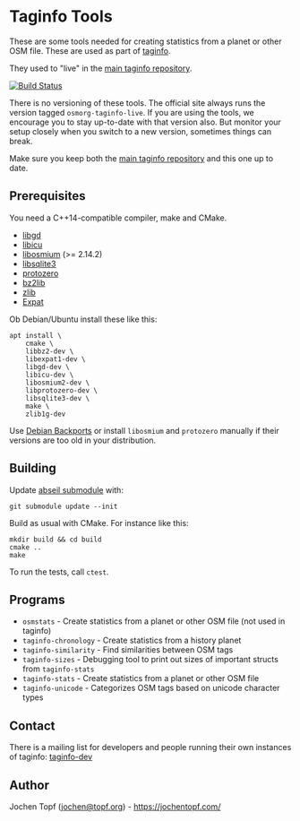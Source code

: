 # Taginfo Tools

These are some tools needed for creating statistics from a planet or other OSM
file. These are used as part of [taginfo](https://github.com/taginfo/taginfo).

They used to "live" in the
[main taginfo repository](https://github.com/taginfo/taginfo).

[![Build Status](https://github.com/taginfo/taginfo-tools/workflows/CI/badge.svg?branch=master)](https://github.com/taginfo/taginfo-tools/actions)

There is no versioning of these tools. The official site always runs the
version tagged `osmorg-taginfo-live`. If you are using the tools, we encourage
you to stay up-to-date with that version also. But monitor your setup closely
when you switch to a new version, sometimes things can break.

Make sure you keep both the [main taginfo
repository](https://github.com/taginfo/taginfo) and this one up to date.

## Prerequisites

You need a C++14-compatible compiler, make and CMake.

* [libgd](https://www.libgd.org/)
* [libicu](https://icu-project.org/)
* [libosmium](https://osmcode.org/libosmium) (>= 2.14.2)
* [libsqlite3](https://www.sqlite.org/)
* [protozero](https://github.com/mapbox/protozero)
* [bz2lib](https://www.bzip.org/)
* [zlib](https://www.zlib.net/)
* [Expat](https://libexpat.github.io/)

Ob Debian/Ubuntu install these like this:

```
apt install \
    cmake \
    libbz2-dev \
    libexpat1-dev \
    libgd-dev \
    libicu-dev \
    libosmium2-dev \
    libprotozero-dev \
    libsqlite3-dev \
    make \
    zlib1g-dev
```

Use [Debian Backports](https://backports.debian.org/) or install `libosmium`
and `protozero` manually if their versions are too old in your distribution.

## Building

Update [abseil submodule](https://github.com/abseil/abseil-cpp) with:

```
git submodule update --init
```

Build as usual with CMake. For instance like this:

```
mkdir build && cd build
cmake ..
make
```

To run the tests, call `ctest`.

## Programs

* `osmstats` - Create statistics from a planet or other OSM file (not used in taginfo)
* `taginfo-chronology` - Create statistics from a history planet
* `taginfo-similarity` - Find similarities between OSM tags
* `taginfo-sizes` - Debugging tool to print out sizes of important structs from `taginfo-stats`
* `taginfo-stats` - Create statistics from a planet or other OSM file
* `taginfo-unicode` - Categorizes OSM tags based on unicode character types

## Contact

There is a mailing list for developers and people running their own instances
of taginfo:
[taginfo-dev](https://lists.openstreetmap.org/listinfo/taginfo-dev)

## Author

Jochen Topf (jochen@topf.org) - https://jochentopf.com/

